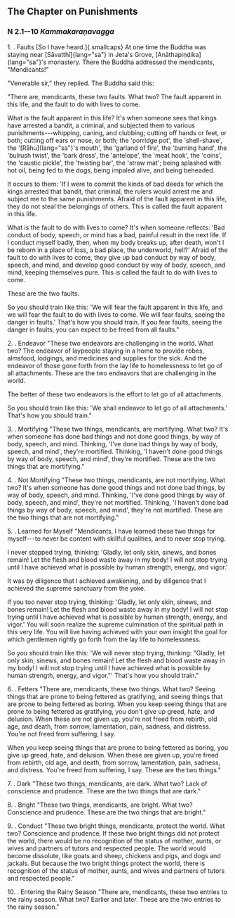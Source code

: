 ## The Chapter on Punishments

### N 2.1--10 *Kammakaraṇavagga*

1\. . Faults
[So I have heard.]{.smallcaps} At one time the Buddha was staying near
[Sāvatthī]{lang="sa"} in Jeta's Grove, [Anāthapiṇḍika]{lang="sa"}'s
monastery. There the Buddha addressed the mendicants, "Mendicants!"

<!--pg-->
"Venerable sir," they replied. The Buddha said this:

"There are, mendicants, these two faults. What two? The fault apparent
in this life, and the fault to do with lives to come.

What is the fault apparent in this life? It's when someone sees that
kings have arrested a bandit, a criminal, and subjected them to various
punishments---whipping, caning, and clubbing; cutting off hands or feet,
or both; cutting off ears or nose, or both; the 'porridge pot', the
'shell-shave', the '[Rāhu]{lang="sa"}'s mouth', the 'garland of fire',
the 'burning hand', the 'bulrush twist', the 'bark dress', the
'antelope', the 'meat hook', the 'coins', the 'caustic pickle', the
'twisting bar', the 'straw mat'; being splashed with hot oil, being fed
to the dogs, being impaled alive, and being beheaded.

It occurs to them: 'If I were to commit the kinds of bad deeds for which
the kings arrested that bandit, that criminal, the rulers would arrest
me and subject me to the same punishments. Afraid of the fault apparent
in this life, they do not steal the belongings of others. This is called
the fault apparent in this life.

What is the fault to do with lives to come? It's when someone reflects:
'Bad conduct of body, speech, or mind has a bad, painful result in the
next life. If I conduct myself badly, then, when my body breaks up,
after death, won't I be reborn in a place of loss, a bad place, the
underworld, hell?' Afraid of the fault to do with lives to come, they
give up bad conduct by way of body, speech, and mind, and develop good
conduct by way of body, speech, and mind, keeping themselves pure. This
is called the fault to do with lives to come.

These are the two faults.

So you should train like this: 'We will fear the fault apparent in this
life, and we will fear the fault to do with lives to come. We will fear
faults, seeing the danger in faults.' That's how you should train. If
you fear faults, seeing the danger in faults, you can expect to be freed
from all faults."

2\. . Endeavor
"These two endeavors are challenging in the world. What two? The
endeavor of laypeople staying in a home to provide robes, almsfood,
lodgings, and medicines and supplies for the sick. And the endeavor of
those gone forth from the lay life to homelessness to let go of all
attachments. These are the two endeavors that are challenging in the
world.

<!--pg-->
The better of these two endeavors is the effort to let go of all
attachments.

So you should train like this: 'We shall endeavor to let go of all
attachments.' That's how you should train."

3\. . Mortifying
"These two things, mendicants, are mortifying. What two? It's when
someone has done bad things and not done good things, by way of body,
speech, and mind. Thinking, 'I've done bad things by way of body,
speech, and mind', they're mortified. Thinking, 'I haven't done good
things by way of body, speech, and mind', they're mortified. These are
the two things that are mortifying."

<!--pg-->
4\. . Not Mortifying
"These two things, mendicants, are not mortifying. What two? It's when
someone has done good things and not done bad things, by way of body,
speech, and mind. Thinking, 'I've done good things by way of body,
speech, and mind', they're not mortified. Thinking, 'I haven't done bad
things by way of body, speech, and mind', they're not mortified. These
are the two things that are not mortifying."

<!--pg-->
5\. . Learned for Myself
"Mendicants, I have learned these two things for myself---to never be
content with skillful qualities, and to never stop trying.

<!--pg-->
I never stopped trying, thinking: 'Gladly, let only skin, sinews, and
bones remain! Let the flesh and blood waste away in my body! I will not
stop trying until I have achieved what is possible by human strength,
energy, and vigor.'

It was by diligence that I achieved awakening, and by diligence that I
achieved the supreme sanctuary from the yoke.

If you too never stop trying, thinking: 'Gladly, let only skin, sinews,
and bones remain! Let the flesh and blood waste away in my body! I will
not stop trying until I have achieved what is possible by human
strength, energy, and vigor.' You will soon realize the supreme
culmination of the spiritual path in this very life. You will live
having achieved with your own insight the goal for which gentlemen
rightly go forth from the lay life to homelessness.

So you should train like this: 'We will never stop trying, thinking:
"Gladly, let only skin, sinews, and bones remain! Let the flesh and
blood waste away in my body! I will not stop trying until I have
achieved what is possible by human strength, energy, and vigor."' That's
how you should train."

6\. . Fetters
"There are, mendicants, these two things. What two? Seeing things that
are prone to being fettered as gratifying, and seeing things that are
prone to being fettered as boring. When you keep seeing things that are
prone to being fettered as gratifying, you don't give up greed, hate,
and delusion. When these are not given up, you're not freed from
rebirth, old age, and death, from sorrow, lamentation, pain, sadness,
and distress. You're not freed from suffering, I say.

<!--pg-->
When you keep seeing things that are prone to being fettered as boring,
you give up greed, hate, and delusion. When these are given up, you're
freed from rebirth, old age, and death, from sorrow, lamentation, pain,
sadness, and distress. You're freed from suffering, I say. These are the
two things."

7\. . Dark
"These two things, mendicants, are dark. What two? Lack of conscience
and prudence. These are the two things that are dark."

<!--pg-->
8\. . Bright
"These two things, mendicants, are bright. What two? Conscience and
prudence. These are the two things that are bright."

<!--pg-->
9\. . Conduct
"These two bright things, mendicants, protect the world. What two?
Conscience and prudence. If these two bright things did not protect the
world, there would be no recognition of the status of mother, aunts, or
wives and partners of tutors and respected people. The world would
become dissolute, like goats and sheep, chickens and pigs, and dogs and
jackals. But because the two bright things protect the world, there is
recognition of the status of mother, aunts, and wives and partners of
tutors and respected people."

<!--pg-->
10\. . Entering the Rainy Season
"There are, mendicants, these two entries to the rainy season. What two?
Earlier and later. These are the two entries to the rainy season."

<!--pg-->
